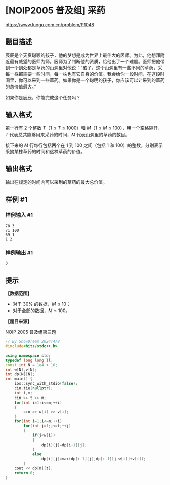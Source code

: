 # [NOIP2005 普及组] 采药

https://www.luogu.com.cn/problem/P1048

## 题目描述

辰辰是个天资聪颖的孩子，他的梦想是成为世界上最伟大的医师。为此，他想拜附近最有威望的医师为师。医师为了判断他的资质，给他出了一个难题。医师把他带到一个到处都是草药的山洞里对他说：“孩子，这个山洞里有一些不同的草药，采每一株都需要一些时间，每一株也有它自身的价值。我会给你一段时间，在这段时间里，你可以采到一些草药。如果你是一个聪明的孩子，你应该可以让采到的草药的总价值最大。”


如果你是辰辰，你能完成这个任务吗？

## 输入格式

第一行有 $2$ 个整数 $T$（$1 \le T \le 1000$）和 $M$（$1 \le  M \le 100$），用一个空格隔开，$T$ 代表总共能够用来采药的时间，$M$ 代表山洞里的草药的数目。

接下来的 $M$ 行每行包括两个在 $1$ 到 $100$ 之间（包括 $1$ 和 $100$）的整数，分别表示采摘某株草药的时间和这株草药的价值。

## 输出格式

输出在规定的时间内可以采到的草药的最大总价值。

## 样例 #1

### 样例输入 #1

```
70 3
71 100
69 1
1 2
```

### 样例输出 #1

```
3
```

## 提示

**【数据范围】**

- 对于 $30\%$ 的数据，$M \le 10$；
- 对于全部的数据，$M \le 100$。

**【题目来源】**

NOIP 2005 普及组第三题

```cpp
// By SnowDream 2024/4/8
#include<bits/stdc++.h>

using namespace std;
typedef long long ll;
const int N = 1e4 + 10;
int w[N],v[N];
int dp[N][N];
int main() {
    ios::sync_with_stdio(false);
    cin.tie(nullptr);
    int t,m;
    cin >> t >> m;
    for(int i=1;i<=m;++i)
    {
        cin >> w[i] >> v[i];
    }
    for(int i=1;i<=m;++i)
        for(int j=1;j<=t;++j)
        {
            if(j<w[i])
            {
                dp[i][j]=dp[i-1][j];
            }
            else
                dp[i][j]=max(dp[i-1][j],dp[i-1][j-w[i]]+v[i]);
        }
    cout << dp[m][t];
    return 0;
}
```

